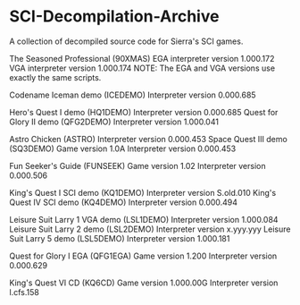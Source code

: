 # SCI-Decompilation-Archive
A collection of decompiled source code for Sierra's SCI games.

The Seasoned Professional (90XMAS)
  EGA interpreter version 1.000.172
  VGA interpreter version 1.000.174
  NOTE: The EGA and VGA versions use exactly the same scripts.
  
Codename Iceman demo (ICEDEMO)
  Interpreter version 0.000.685
  
Hero's Quest I demo (HQ1DEMO)
  Interpreter version 0.000.685
Quest for Glory II demo (QFG2DEMO)
  Interpreter version 1.000.041
  
Astro Chicken (ASTRO)
  Interpreter version 0.000.453
Space Quest III demo (SQ3DEMO)
  Game version 1.0A
  Interpreter version 0.000.453
  
Fun Seeker's Guide (FUNSEEK)
  Game version 1.02
  Interpreter version 0.000.506
  
King's Quest I SCI demo (KQ1DEMO)
  Interpreter version S.old.010
King's Quest IV SCI demo (KQ4DEMO)
  Interpreter version 0.000.494
  
Leisure Suit Larry 1 VGA demo (LSL1DEMO)
  Interpreter version 1.000.084
Leisure Suit Larry 2 demo (LSL2DEMO)
  Interpreter version x.yyy.yyy
Leisure Suit Larry 5 demo (LSL5DEMO)
  Interpreter version 1.000.181
  
Quest for Glory I EGA (QFG1EGA)
  Game version 1.200
  Interpreter version 0.000.629
  
King's Quest VI CD (KQ6CD)
  Game version 1.000.00G
  Interpreter version l.cfs.158
